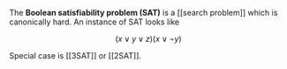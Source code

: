 The **Boolean satisfiability problem (SAT)** is a [[search problem]] which is canonically hard. An instance of SAT looks like

$$
(x \lor y \lor z) (x \lor \lnot{y})
$$



Special case is [[3SAT]] or [[2SAT]].